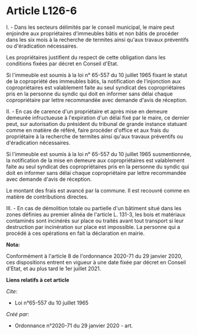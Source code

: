 # Article L126-6

I. - Dans les secteurs délimités par le conseil municipal, le maire peut enjoindre aux propriétaires d'immeubles bâtis et non
bâtis de procéder dans les six mois à la recherche de termites ainsi qu'aux travaux préventifs ou d'éradication nécessaires.

Les propriétaires justifient du respect de cette obligation dans les conditions fixées par décret en Conseil d'Etat.

Si l'immeuble est soumis à la loi n° 65-557 du 10 juillet 1965 fixant le statut de la copropriété des immeubles bâtis, la
notification de l'injonction aux copropriétaires est valablement faite au seul syndicat des copropriétaires pris en la
personne du syndic qui doit en informer sans délai chaque copropriétaire par lettre recommandée avec demande d'avis de
réception.

II. - En cas de carence d'un propriétaire et après mise en demeure demeurée infructueuse à l'expiration d'un délai fixé par
le maire, ce dernier peut, sur autorisation du président du tribunal de grande instance statuant comme en matière de référé,
faire procéder d'office et aux frais du propriétaire à la recherche de termites ainsi qu'aux travaux préventifs ou
d'éradication nécessaires.

Si l'immeuble est soumis à la loi n° 65-557 du 10 juillet 1965 susmentionnée, la notification de la mise en demeure aux
copropriétaires est valablement faite au seul syndicat des copropriétaires pris en la personne du syndic qui doit en informer
sans délai chaque copropriétaire par lettre recommandée avec demande d'avis de réception.

Le montant des frais est avancé par la commune. Il est recouvré comme en matière de contributions directes.

III. - En cas de démolition totale ou partielle d'un bâtiment situé dans les zones définies au premier alinéa de l'article L.
131-3, les bois et matériaux contaminés sont incinérés sur place ou traités avant tout transport si leur destruction par
incinération sur place est impossible. La personne qui a procédé à ces opérations en fait la déclaration en mairie.

**Nota:**

Conformément à l'article 8 de l'ordonnance 2020-71 du 29 janvier 2020, ces dispositions entrent en vigueur à une date fixée
par décret en Conseil d'Etat, et au plus tard le 1er juillet 2021.

**Liens relatifs à cet article**

_Cite_:

  - Loi n°65-557 du 10 juillet 1965

_Créé par_:

  - Ordonnance n°2020-71 du 29 janvier 2020 - art.
